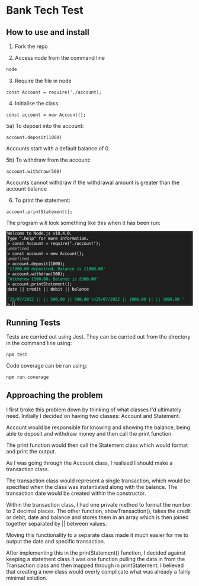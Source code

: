 # Bank Tech Test

## How to use and install

1) Fork the repo

2) Access node from the command line
``` zsh
node
```

3) Require the file in node
```
const Account = require('./account);
```

4) Initialise the class
```
const account = new Account();
```

5a) To deposit into the account:
```
account.deposit(1000)
```

Accounts start with a default balance of 0. 

5b) To withdraw from the account:
```
account.withdraw(500)
```

Accounts cannot withdraw if the withdrawal amount is greater than the account balance

6) To print the statement:
```
account.printStatement();
```

The program will look something like this when it has been run:

![image image of bank account running](/img/bank-account.png)

## Running Tests
Tests are carried out using Jest. They can be carried out from the directory in the command line using:
```
npm test
```

Code coverage can be ran using:

```
npm run coverage
```

## Approaching the problem

I first broke this problem down by thinking of what classes I'd ultimately need. Initially I decided on having two classes: Account and Statement.

Account would be responsible for knowing and showing the balance, being able to deposit and withdraw money and then call the print function.

The print function would then call the Statement class which would format and print the output. 

As I was going through the Account class, I realised I should make a transaction class. 

The transaction class would represent a single transaction, which would be specified when the class was instantiated along with the balance. The transaction date would be created within the constructor. 

Within the transaction class, I had one private method to format the number to 2 decimal places. The other function, showTransaction(), takes the credit or debit, date and balance and stores them in an array which is then joined together separated by || between values. 

Moving this functionality to a separate class made it much easier for me to output the date and specific transaction. 

After implementing this in the printStatement() function, I decided against keeping a statement class it was one function pulling the data in from the Transaction class and then mapped through in printStatement. I believed that creating a new class would overly complicate what was already a fairly minimal solution. 

